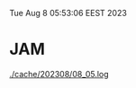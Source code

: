 Tue Aug  8 05:53:06 EEST 2023
# JAM
<a href='./cache/202308/08_05.log'>./cache/202308/08_05.log</a>
